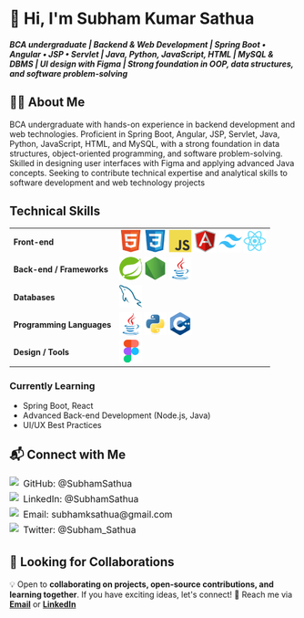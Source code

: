 # 👋 Hi, I'm Subham Kumar Sathua 
##### BCA undergraduate | Backend & Web Development | Spring Boot • Angular • JSP • Servlet | Java, Python, JavaScript, HTML | MySQL & DBMS | UI design with Figma | Strong foundation in OOP, data structures, and software problem-solving


## 👨‍💻 About Me  
BCA undergraduate with hands-on experience in backend development and web technologies. Proficient in Spring Boot, Angular, JSP, Servlet, Java, Python, JavaScript, HTML, and MySQL, with a strong foundation in data structures, object-oriented programming, and software problem-solving. Skilled in designing user interfaces with Figma and applying advanced Java concepts. Seeking to contribute technical expertise and analytical skills to software development and web technology projects 

##  Technical Skills
<table>
  <tr>
    <td><strong>Front-end</strong></td>
    <td>
      <img src="https://github.com/devicons/devicon/raw/v2.17.0/icons/html5/html5-original.svg" width="40"/>
      <img src="https://github.com/devicons/devicon/raw/v2.17.0/icons/css3/css3-original.svg" width="40"/>
      <img src="https://github.com/devicons/devicon/raw/v2.17.0/icons/javascript/javascript-original.svg" width="40"/>
      <img src="https://github.com/devicons/devicon/raw/v2.17.0/icons/angularjs/angularjs-original.svg" width="40"/>
      <img src="https://github.com/devicons/devicon/raw/v2.17.0/icons/tailwindcss/tailwindcss-plain.svg" width="40"/>
      <img src="https://github.com/devicons/devicon/raw/v2.17.0/icons/react/react-original.svg" width="40"/>
    </td>
  </tr>
  <tr>
    <td><strong>Back-end / Frameworks</strong></td>
    <td>
      <img src="https://github.com/devicons/devicon/raw/v2.17.0/icons/spring/spring-original.svg" width="40"/>
      <img src="https://github.com/devicons/devicon/raw/v2.17.0/icons/nodejs/nodejs-original.svg" width="40"/>
      <!-- <img src="https://github.com/devicons/devicon/raw/v2.17.0/icons/express/express-original.svg" width="40"/> -->
      <img src="https://github.com/devicons/devicon/raw/v2.17.0/icons/java/java-original.svg" width="40"/>
    </td>
  </tr>
  <tr>
    <td><strong>Databases</strong></td>
    <td>
      <img src="https://github.com/devicons/devicon/raw/v2.17.0/icons/mysql/mysql-original.svg" width="40"/>
      <!-- <img src="https://github.com/devicons/devicon/raw/v2.17.0/icons/mongodb/mongodb-original.svg" width="40"/> -->
    </td>
  </tr>
  <tr>
    <td><strong>Programming Languages</strong></td>
    <td>
      <img src="https://github.com/devicons/devicon/raw/v2.17.0/icons/java/java-original.svg" width="40"/>
      <img src="https://github.com/devicons/devicon/raw/v2.17.0/icons/python/python-original.svg" width="40"/>
      <img src="https://github.com/devicons/devicon/raw/v2.17.0/icons/cplusplus/cplusplus-original.svg" width="40"/>
    </td>
  </tr>
  <tr>
    <td><strong>Design / Tools</strong></td>
    <td>
      <img src="https://github.com/devicons/devicon/raw/v2.17.0/icons/figma/figma-original.svg" width="40"/>
    </td>
  </tr>
</table>



### **Currently Learning**
- Spring Boot, React
- Advanced Back-end Development (Node.js, Java)
- UI/UX Best Practices



## 📬 Connect with Me
<a href="https://github.com/SubhamSathua" target="_blank" style="display: inline-flex; align-items: center; gap: 8px; font-size: 16px; text-decoration: none; color: inherit;">
    <img src="https://img.shields.io/badge/-181717?style=square&logo=github&logoColor=white" style="height: 24px;"> GitHub: @SubhamSathua
</a>  
<br>
<a href="https://in.linkedin.com/in/subhamsathua" target="_blank" style="display: inline-flex; align-items: center; gap: 8px; font-size: 16px; text-decoration: none; color: inherit;">
    <img src="https://upload.wikimedia.org/wikipedia/commons/c/ca/LinkedIn_logo_initials.png" style="height: 24px;"> LinkedIn: @SubhamSathua
</a>  
<br>
<a href="mailto:subhamksathua@gmail.com" target="_blank" style="display: inline-flex; align-items: center; gap: 8px; font-size: 16px; text-decoration: none; color: inherit;">
    <img src="https://img.shields.io/badge/-D14836?style=square&logo=gmail&logoColor=white" style="height: 24px;"> Email: subhamksathua@gmail.com
</a>  
<br>
<a href="https://x.com/Subham_Sathua" target="_blank" style="display: inline-flex; align-items: center; gap: 8px; font-size: 16px; text-decoration: none; color: inherit;">
    <img src="https://img.shields.io/badge/-000000?style=square&logo=x&logoColor=white" style="height: 24px;"> Twitter: @Subham_Sathua
</a>

## 💼 Looking for Collaborations
💡 Open to **collaborating on projects, open-source contributions, and learning together**. If you have exciting ideas, let's connect! 
📩 Reach me via **[Email](mailto:subhamksathua@gmail.com)** or **[LinkedIn](https://in.linkedin.com/in/subhamsathua)**  



<!-- ---

## 📊 GitHub Stats & Contributions

![GitHub Stats](https://github-readme-stats.vercel.app/api?username=SubhamSathua&show_icons=true&theme=dark)  
![GitHub Activity Graph](https://github-readme-activity-graph.vercel.app/graph?username=SubhamSathua&theme=react-dark)


![Top Langs](https://github-readme-stats.vercel.app/api/top-langs/?username=SubhamSathua&layout=compact&theme=tokyonight) -->



<!-- 
---

## 📌 Pinned Repositories
Add project repositories later
Example:
- [Project Name](https://github.com/yourusername/project-repo) - *Short description of what it does*  
-->


<!-- ---

## ✍️ Blog Posts & Articles
Add Medium, Dev.to, or other blog links later
Example:
- [Latest Blog Post](https://dev.to/yourusername/latest)

---

## 🏆 Certifications & Achievements
Add certificates & achievements later
 Example:
- 🎖 [HTML & CSS Certification](https://www.coursera.org/) - Coursera
 -->




